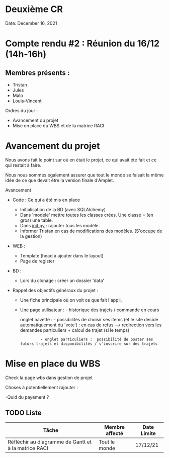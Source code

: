 # Deuxième CR

Date: December 16, 2021

# Compte rendu #2 : Réunion du 16/12 (14h-16h)

## Membres présents :

- Tristan
- Jules
- Malo
- Louis-Vincent

Ordres du jour : 

- Avancement du projet
- Mise en place du WBS et de la matrice RACI

# Avancement du projet

Nous avons fait le point sur où en était le projet, ce qui avait été fait et ce qui restait à faire.

Nous nous sommes également assurer que tout le monde se faisait la même idée de ce que devait être la version finale d'Amplet.

Avancement 

- Code : Ce qui a été mis en place
    - Initialisation de la BD (avec SQLAlchemy)
    - Dans 'modele' mettre toutes les classes crées. Une classe = (en gros) une table.
    - Dans [init.py](http://init.py) : rajouter tous les modèle.
    - Informer Tristan en cas de modifications des modèles. (S'occupe de la gestion)
    
- WEB :
    - Template (head à ajouter dans le layout)
    - Page de register

- BD :
    - Lors du clonage : créer un dossier 'data'
    
- Rappel des objectifs généraux du projet :
    - Une fiche principale où on voit ce que fait l'appli,
    - Une page utilisateur : - historique des trajets / commande en cours
    
        onglet navette :  - possibilités de choisir ses items (et le site décide automatiquement du 'vote') : en cas de refus —> redirection vers les demandes particuliers + calcul de trajet (si le temps)
    
                   - onglet particuliers :  possibilité de poster ses futurs trajets et disponibilités / s'inscrire sur des trajets
    
             
    

# Mise en place du WBS

Check la page wbs dans gestion de projet

Choses à potentiellement rajouter :

-Quid du payement ?

## TODO Liste

| Tâche | Membre affecté | Date Limite |
| --- | --- | --- |
| Réfléchir au diagramme de Gantt et à la matrice RACI | Tout le monde | 17/12/21 |
